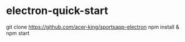 # electron-quick-start

 git clone https://github.com/acer-king/sportsapp-electron
 npm install & npm start
